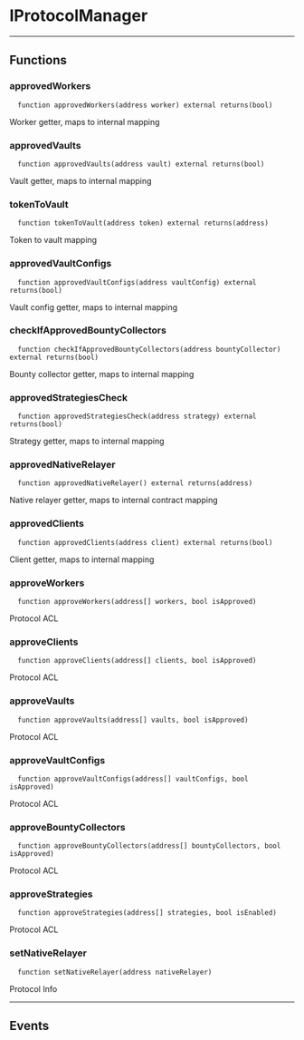 # IProtocolManager




___

## Functions

### approvedWorkers

```solidity
  function approvedWorkers(address worker) external returns(bool)
```

Worker getter, maps to internal mapping



### approvedVaults

```solidity
  function approvedVaults(address vault) external returns(bool)
```

Vault getter, maps to internal mapping



### tokenToVault

```solidity
  function tokenToVault(address token) external returns(address)
```

Token to vault mapping



### approvedVaultConfigs

```solidity
  function approvedVaultConfigs(address vaultConfig) external returns(bool)
```

Vault config getter, maps to internal mapping



### checkIfApprovedBountyCollectors

```solidity
  function checkIfApprovedBountyCollectors(address bountyCollector) external returns(bool)
```

Bounty collector getter, maps to internal mapping



### approvedStrategiesCheck

```solidity
  function approvedStrategiesCheck(address strategy) external returns(bool)
```

Strategy getter, maps to internal mapping



### approvedNativeRelayer

```solidity
  function approvedNativeRelayer() external returns(address)
```

Native relayer getter, maps to internal contract mapping



### approvedClients

```solidity
  function approvedClients(address client) external returns(bool)
```

Client getter, maps to internal mapping



### approveWorkers

```solidity
  function approveWorkers(address[] workers, bool isApproved)
```

Protocol ACL



### approveClients

```solidity
  function approveClients(address[] clients, bool isApproved)
```

Protocol ACL



### approveVaults

```solidity
  function approveVaults(address[] vaults, bool isApproved)
```

Protocol ACL



### approveVaultConfigs

```solidity
  function approveVaultConfigs(address[] vaultConfigs, bool isApproved)
```

Protocol ACL



### approveBountyCollectors

```solidity
  function approveBountyCollectors(address[] bountyCollectors, bool isApproved)
```

Protocol ACL



### approveStrategies

```solidity
  function approveStrategies(address[] strategies, bool isEnabled)
```

Protocol ACL



### setNativeRelayer

```solidity
  function setNativeRelayer(address nativeRelayer)
```

Protocol Info




___

## Events

